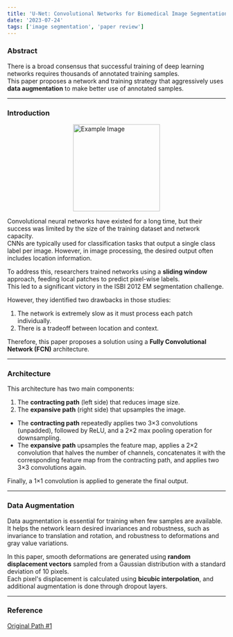 ```yaml
---
title: 'U-Net: Convolutional Networks for Biomedical Image Segmentation'
date: '2023-07-24'
tags: ['image segmentation', 'paper review']
---
```


### Abstract

There is a broad consensus that successful training of deep learning networks requires thousands of annotated training samples.  
This paper proposes a network and training strategy that aggressively uses __data augmentation__ to make better use of annotated samples.

---

### Introduction

<img src="https://velog.velcdn.com/images/ski06043/post/b511143f-72d1-411e-b279-bddcdeb6259f/image.png" alt="Example Image" style="display: block; margin: 0 auto; height:200;" />

Convolutional neural networks have existed for a long time, but their success was limited by the size of the training dataset and network capacity.  
CNNs are typically used for classification tasks that output a single class label per image. However, in image processing, the desired output often includes location information.

To address this, researchers trained networks using a __sliding window__ approach, feeding local patches to predict pixel-wise labels.  
This led to a significant victory in the ISBI 2012 EM segmentation challenge.

However, they identified two drawbacks in those studies:  
1. The network is extremely slow as it must process each patch individually.  
2. There is a tradeoff between location and context.

Therefore, this paper proposes a solution using a __Fully Convolutional Network (FCN)__ architecture.

---

### Architecture

This architecture has two main components:  
1. The __contracting path__ (left side) that reduces image size.  
2. The __expansive path__ (right side) that upsamples the image.

- The __contracting path__ repeatedly applies two 3×3 convolutions (unpadded), followed by ReLU, and a 2×2 max pooling operation for downsampling.  
- The __expansive path__ upsamples the feature map, applies a 2×2 convolution that halves the number of channels, concatenates it with the corresponding feature map from the contracting path, and applies two 3×3 convolutions again.

Finally, a 1×1 convolution is applied to generate the final output.

---

### Data Augmentation

Data augmentation is essential for training when few samples are available.  
It helps the network learn desired invariances and robustness, such as invariance to translation and rotation, and robustness to deformations and gray value variations.

In this paper, smooth deformations are generated using __random displacement vectors__ sampled from a Gaussian distribution with a standard deviation of 10 pixels.  
Each pixel's displacement is calculated using __bicubic interpolation__, and additional augmentation is done through dropout layers.

---

### Reference

[Original Path #1](https://arxiv.org/pdf/1505.04597)
